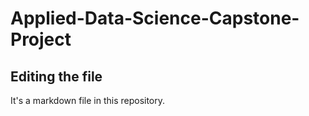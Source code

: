# Applied-Data-Science-Capstone-Project

## Editing the file

It's a markdown file in this repository.

